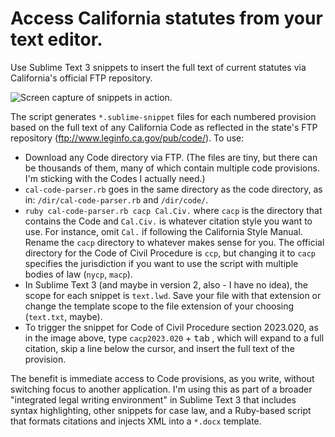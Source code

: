 # Access California statutes from your text editor.
Use Sublime Text 3 snippets to insert the full text of current statutes via California's official FTP repository.

![Screen capture of snippets in action.](http://www.gregkochansky.com/images/screen.gif "Screen capture of snippets in action.")

The script generates `*.sublime-snippet` files for each numbered provision based on the full text of any California Code as reflected in the state's FTP repository (<ftp://www.leginfo.ca.gov/pub/code/>).
To use:
- Download any Code directory via FTP. (The files are tiny, but there can be thousands of them, many of which contain multiple code provisions. I'm sticking with the Codes I actually need.)
- `cal-code-parser.rb` goes in the same directory as the code directory, as in: `/dir/cal-code-parser.rb` and `/dir/code/`.
- `ruby cal-code-parser.rb cacp Cal.Civ.` where `cacp` is the directory that contains the Code and `Cal.Civ.` is whatever citation style you want to use. For instance, omit `Cal.` if following the California Style Manual. Rename the `cacp` directory to whatever makes sense for you. The official directory for the Code of Civil Procedure is `ccp`, but changing it to `cacp` specifies the jurisdiction if you want to use the script with multiple bodies of law (`nycp`, `macp`).
- In Sublime Text 3 (and maybe in version 2, also - I have no idea), the scope for each snippet is `text.lwd`. Save your file with that extension or change the template scope to the file extension of your choosing (`text.txt`, maybe).
- To trigger the snippet for Code of Civil Procedure section 2023.020, as in the image above, type `cacp2023.020` + <kbd>tab</kbd> , which will expand to a full citation, skip a line below the cursor, and insert the full text of the provision.

The benefit is immediate access to Code provisions, as you write, without switching focus to another application. I'm using this as part of a broader "integrated legal writing environment" in Sublime Text 3 that includes syntax highlighting, other snippets for case law, and a Ruby-based script that formats citations and injects XML into a `*.docx` template.
